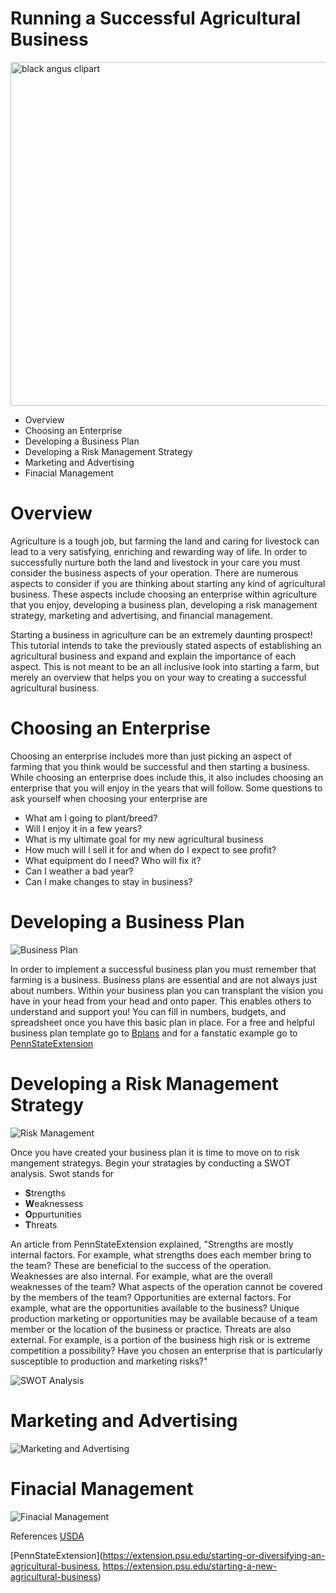 
# Running a Successful Agricultural Business #
<a href="https://clipartxtras.com/download/c0b9b227c7077e74edb42519cdf5196c8983cc02.html" title="Image from clipartxtras.com"><img src="https://img.clipartxtras.com/42cbb9e3a57724a15a8ec86ea43cdf28_registered-black-angus-of-lee-county-clipart-black-angus-clipart_550-313.gif" width="550" alt="black angus clipart" /></a>

 * Overview 
 * Choosing an Enterprise
 * Developing a Business Plan
 * Developing a Risk Management Strategy
 * Marketing and Advertising
 * Finacial Management

 # Overview #
  Agriculture is a tough job, but farming the land and caring for livestock can lead to a very satisfying, enriching and rewarding way of life. In order to successfully nurture both the land and livestock in your care you must consider the business aspects of your operation.  There are numerous aspects to consider if you are thinking about starting any kind of agricultural business. These aspects include choosing an enterprise within agriculture that you enjoy, developing a business plan, developing a risk management strategy, marketing and advertising, and financial management. 

  Starting a business in agriculture can be an extremely daunting prospect! This tutorial intends to take the previously stated aspects of establishing an agricultural business and expand and explain the importance of each aspect. This is not meant to be an all inclusive look into starting a farm, but merely an overview that helps you on your way to creating a successful agricultural business.
  
 # Choosing an Enterprise #
  Choosing an enterprise includes more than just picking an aspect of farming that you think would be successful and then starting a business. While choosing an enterprise does include this, it also includes choosing an enterprise that you will enjoy in the years that will follow. Some questions to ask yourself when choosing your enterprise are
  
* What am I going to plant/breed?
* Will I enjoy it in a few years?
* What is my ultimate goal for my new agricultural business
* How much will I sell it for and when do I expect to see profit?
*	What equipment do I need? Who will fix it?
* Can I weather a bad year?
* Can I make changes to stay in business?
 
 # Developing a Business Plan #
 
![Business Plan](https://encrypted-tbn0.gstatic.com/images?q=tbn:ANd9GcQRRqZVeHGopoAVE26A_Y1jZkdxlXtEVM3RYgZcPp8bWiFwpw4a)

In order to implement a successful business plan you must remember that farming is a business. Business plans are essential and are not always just about numbers. Within your business plan you can transplant the vision you have in your head from your head and onto paper. This enables others to understand and support you! You can fill in numbers, budgets, and spreadsheet once you have this basic plan in place. 
For a free and helpful business plan template go to [Bplans](https://www.bplans.com/downloads/business-plan-template/) and for a fanstatic example go to [PennStateExtension](https://extension.psu.edu/example-business-plan) 


 # Developing a Risk Management Strategy #
 
 ![Risk Management](http://www.hrinasia.com/wp-content/uploads/2016/02/risk-management.jpg?1) 
 
 Once you have created your business plan it is time to move on to risk mangement strategys. Begin your stratagies by conducting a SWOT analysis. Swot stands for
 * **S**trengths
 * **W**eaknessess
 * **O**ppurtunities
 * **T**hreats
 
An article from PennStateExtension explained, "Strengths are mostly internal factors. For example, what strengths does each member bring to the team? These are beneficial to the success of the operation.
Weaknesses are also internal. For example, what are the overall weaknesses of the team? What aspects of the operation cannot be covered by the members of the team?
Opportunities are external factors. For example, what are the opportunities available to the business? Unique production marketing or opportunities may be available because of a team member or the location of the business or practice.
Threats are also external. For example, is a portion of the business high risk or is extreme competition a possibility? Have you chosen an enterprise that is particularly susceptible to production and marketing risks?"

![SWOT Analysis](http://www.tonibest.com/cdn/14/1998/746/swot-analysis-internal-and-external_120686.png)


 
 # Marketing and Advertising #

![Marketing and Advertising](http://industry.visitmaryland.org/wp-content/uploads/2015/02/marketing-feature.jpg)


 # Finacial Management #
 ![Finacial Management](https://img.haikudeck.com/mg/GPzMO3JvX5_1402084264585.jpg) 
 
References
[USDA](https://newfarmers.usda.gov/new-farmers)

[PennStateExtension](https://extension.psu.edu/starting-or-diversifying-an-agricultural-business, https://extension.psu.edu/starting-a-new-agricultural-business)
